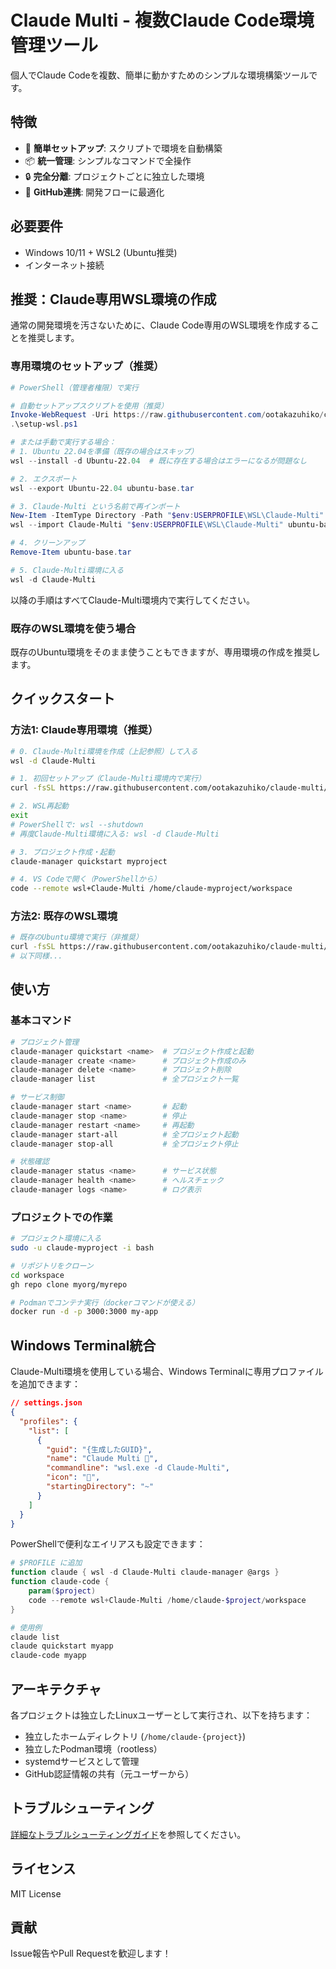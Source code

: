 # Claude Multi - 複数Claude Code環境管理ツール

個人でClaude Codeを複数、簡単に動かすためのシンプルな環境構築ツールです。

## 特徴

- 🚀 **簡単セットアップ**: スクリプトで環境を自動構築
- 📦 **統一管理**: シンプルなコマンドで全操作
- 🔒 **完全分離**: プロジェクトごとに独立した環境
- 🐙 **GitHub連携**: 開発フローに最適化

## 必要要件

- Windows 10/11 + WSL2 (Ubuntu推奨)
- インターネット接続

## 推奨：Claude専用WSL環境の作成

通常の開発環境を汚さないために、Claude Code専用のWSL環境を作成することを推奨します。

### 専用環境のセットアップ（推奨）

```powershell
# PowerShell（管理者権限）で実行

# 自動セットアップスクリプトを使用（推奨）
Invoke-WebRequest -Uri https://raw.githubusercontent.com/ootakazuhiko/claude-multi/main/setup-wsl.ps1 -OutFile setup-wsl.ps1
.\setup-wsl.ps1

# または手動で実行する場合：
# 1. Ubuntu 22.04を準備（既存の場合はスキップ）
wsl --install -d Ubuntu-22.04  # 既に存在する場合はエラーになるが問題なし

# 2. エクスポート
wsl --export Ubuntu-22.04 ubuntu-base.tar

# 3. Claude-Multi という名前で再インポート  
New-Item -ItemType Directory -Path "$env:USERPROFILE\WSL\Claude-Multi" -Force
wsl --import Claude-Multi "$env:USERPROFILE\WSL\Claude-Multi" ubuntu-base.tar

# 4. クリーンアップ
Remove-Item ubuntu-base.tar

# 5. Claude-Multi環境に入る
wsl -d Claude-Multi
```

以降の手順はすべてClaude-Multi環境内で実行してください。

### 既存のWSL環境を使う場合

既存のUbuntu環境をそのまま使うこともできますが、専用環境の作成を推奨します。

## クイックスタート

### 方法1: Claude専用環境（推奨）

```bash
# 0. Claude-Multi環境を作成（上記参照）して入る
wsl -d Claude-Multi

# 1. 初回セットアップ（Claude-Multi環境内で実行）
curl -fsSL https://raw.githubusercontent.com/ootakazuhiko/claude-multi/main/quick-setup.sh | bash

# 2. WSL再起動
exit
# PowerShellで: wsl --shutdown
# 再度Claude-Multi環境に入る: wsl -d Claude-Multi

# 3. プロジェクト作成・起動
claude-manager quickstart myproject

# 4. VS Codeで開く（PowerShellから）
code --remote wsl+Claude-Multi /home/claude-myproject/workspace
```

### 方法2: 既存のWSL環境

```bash
# 既存のUbuntu環境で実行（非推奨）
curl -fsSL https://raw.githubusercontent.com/ootakazuhiko/claude-multi/main/quick-setup.sh | bash
# 以下同様...
```

## 使い方

### 基本コマンド

```bash
# プロジェクト管理
claude-manager quickstart <name>  # プロジェクト作成と起動
claude-manager create <name>      # プロジェクト作成のみ
claude-manager delete <name>      # プロジェクト削除
claude-manager list               # 全プロジェクト一覧

# サービス制御
claude-manager start <name>       # 起動
claude-manager stop <name>        # 停止
claude-manager restart <name>     # 再起動
claude-manager start-all          # 全プロジェクト起動
claude-manager stop-all           # 全プロジェクト停止

# 状態確認
claude-manager status <name>      # サービス状態
claude-manager health <name>      # ヘルスチェック
claude-manager logs <name>        # ログ表示
```

### プロジェクトでの作業

```bash
# プロジェクト環境に入る
sudo -u claude-myproject -i bash

# リポジトリをクローン
cd workspace
gh repo clone myorg/myrepo

# Podmanでコンテナ実行（dockerコマンドが使える）
docker run -d -p 3000:3000 my-app
```

## Windows Terminal統合

Claude-Multi環境を使用している場合、Windows Terminalに専用プロファイルを追加できます：

```json
// settings.json
{
  "profiles": {
    "list": [
      {
        "guid": "{生成したGUID}",
        "name": "Claude Multi 🤖",
        "commandline": "wsl.exe -d Claude-Multi",
        "icon": "🤖",
        "startingDirectory": "~"
      }
    ]
  }
}
```

PowerShellで便利なエイリアスも設定できます：

```powershell
# $PROFILE に追加
function claude { wsl -d Claude-Multi claude-manager @args }
function claude-code { 
    param($project)
    code --remote wsl+Claude-Multi /home/claude-$project/workspace
}

# 使用例
claude list
claude quickstart myapp
claude-code myapp
```

## アーキテクチャ

各プロジェクトは独立したLinuxユーザーとして実行され、以下を持ちます：

- 独立したホームディレクトリ (`/home/claude-{project}`)
- 独立したPodman環境（rootless）
- systemdサービスとして管理
- GitHub認証情報の共有（元ユーザーから）

## トラブルシューティング

[詳細なトラブルシューティングガイド](docs/troubleshooting.md)を参照してください。

## ライセンス

MIT License

## 貢献

Issue報告やPull Requestを歓迎します！